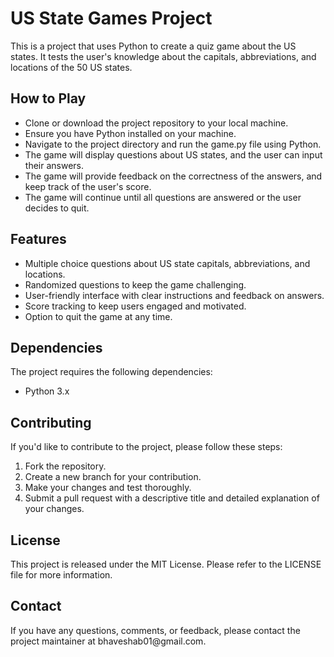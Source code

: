 <body>
  <h1>US State Games Project</h1>
  <p>This is a project that uses Python to create a quiz game about the US states. It tests the user's knowledge about the capitals, abbreviations, and locations of the 50 US states.</p>
  <h2>How to Play</h2>
  <ul>
    <li>Clone or download the project repository to your local machine.</li>
    <li>Ensure you have Python installed on your machine.</li>
    <li>Navigate to the project directory and run the game.py file using Python.</li>
    <li>The game will display questions about US states, and the user can input their answers.</li>
    <li>The game will provide feedback on the correctness of the answers, and keep track of the user's score.</li>
    <li>The game will continue until all questions are answered or the user decides to quit.</li>
  </ul>
  <h2>Features</h2>
  <ul>
    <li>Multiple choice questions about US state capitals, abbreviations, and locations.</li>
    <li>Randomized questions to keep the game challenging.</li>
    <li>User-friendly interface with clear instructions and feedback on answers.</li>
    <li>Score tracking to keep users engaged and motivated.</li>
    <li>Option to quit the game at any time.</li>
  </ul>
  <h2>Dependencies</h2>
  <p>The project requires the following dependencies:</p>
  <ul>
    <li>Python 3.x</li>
  </ul>
  <h2>Contributing</h2>
  <p>If you'd like to contribute to the project, please follow these steps:</p>
  <ol>
    <li>Fork the repository.</li>
    <li>Create a new branch for your contribution.</li>
    <li>Make your changes and test thoroughly.</li>
    <li>Submit a pull request with a descriptive title and detailed explanation of your changes.</li>
  </ol>
  <h2>License</h2>
  <p>This project is released under the MIT License. Please refer to the LICENSE file for more information.</p>
  <h2>Contact</h2>
  <p>If you have any questions, comments, or feedback, please contact the project maintainer at bhaveshab01@gmail.com.</p>
</body>
</html>
